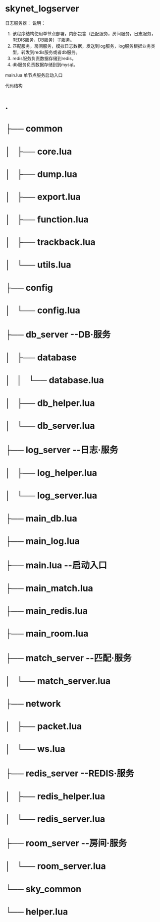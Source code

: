 # skynet_logserver
日志服务器：
说明：
1. 该程序结构使用单节点部署，内部包含（匹配服务，房间服务，日志服务，REDIS服务，DB服务）子服务。
2. 匹配服务，房间服务，模拟日志数据，发送到log服务，log服务根据业务类型，转发到redis服务或者db服务。
3. redis服务负责数据存储到redis。
4. db服务负责数据存储到到mysql。

main.lua            单节点服务启动入口

代码结构
# .
# ├── common
# │   ├── core.lua
# │   ├── dump.lua
# │   ├── export.lua
# │   ├── function.lua
# │   ├── trackback.lua
# │   └── utils.lua
# ├── config
# │   └── config.lua
# ├── db_server                --DB·服务
# │   ├── database
# │   │   └── database.lua
# │   ├── db_helper.lua
# │   └── db_server.lua
# ├── log_server                --日志·服务
# │   ├── log_helper.lua
# │   └── log_server.lua
# ├── main_db.lua
# ├── main_log.lua
# ├── main.lua                  --启动入口
# ├── main_match.lua
# ├── main_redis.lua
# ├── main_room.lua
# ├── match_server              --匹配·服务
# │   └── match_server.lua
# ├── network
# │   ├── packet.lua
# │   └── ws.lua
# ├── redis_server              --REDIS·服务
# │   ├── redis_helper.lua
# │   └── redis_server.lua
# ├── room_server               --房间·服务
# │   └── room_server.lua
# └── sky_common
#     └── helper.lua